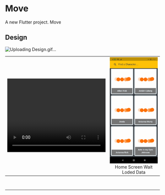 # Move

A new Flutter project.
Move

## Design

![Uploading Design.gif…]()


<div style="text-align: center">
<table><tr>

  <td style="text-align: center">
  <video width="320" height="240" controls>
    <img width="180" alt="Home" src="https://github.com/BakerDaher/My_Image/blob/main/Search/Design.gif">
      A look at the app design
  </video>
  </td>

   <td style="text-align: center">
    <img width="180" alt="Home" src="https://github.com/BakerDaher/My_Image/blob/main/Search/lode.jpg">
        Home Screen Wait Loded Data 
  </td>

</tr></table>
</div>
<br> 
<hr>

